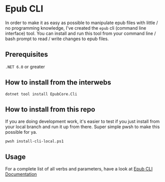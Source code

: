 # Epub CLI

In order to make it as easy as possible to manipulate epub files with little / no programming knowledge, I've created the `epub` cli (command line interface) tool. You can install and run this tool from your command line / bash prompt to read / write changes to epub files.

## Prerequisites

`.NET 6.0` or greater

## How to install from the interwebs

`dotnet tool install EpubCore.Cli`

## How to install from this repo

If you are doing development work, it's easier to test if you just install from your local branch and run it up from there.  Super simple pwsh to make this possible for  ya.

`pwsh install-cli-local.ps1`


## Usage

For a complete list of all verbs and parameters, have a look at 
[Epub CLI Documentation](epub-cli-docs.md)
